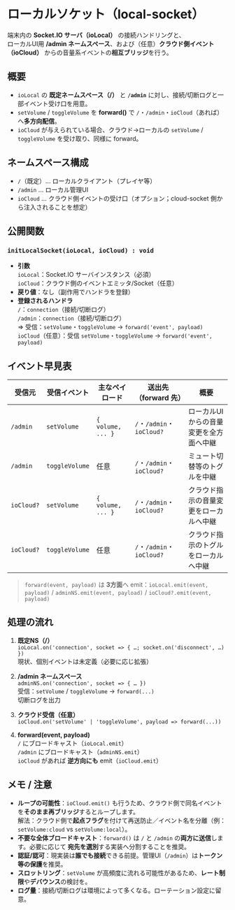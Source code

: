 # ローカルソケット（local-socket）

端末内の **Socket.IO サーバ（ioLocal）** の接続ハンドリングと、  
ローカルUI用 **/admin ネームスペース**、および（任意）**クラウド側イベント（ioCloud）** からの音量系イベントの**相互ブリッジ**を行う。

## **概要**

- `ioLocal` の **既定ネームスペース（/）** と **`/admin`** に対し、接続/切断ログと一部イベント受け口を用意。
- `setVolume` / `toggleVolume` を **forward()** で `/`・`/admin`・`ioCloud`（あれば）へ**多方向配信**。
- `ioCloud` が与えられている場合、クラウド→ローカルの `setVolume` / `toggleVolume` を受け取り、同様に forward。

## **ネームスペース構成**

- `/`（既定）… ローカルクライアント（プレイヤ等）
- `/admin` … ローカル管理UI
- `ioCloud` … クラウド側イベントの受け口（オプション；cloud-socket 側から注入されることを想定）

## **公開関数**

### **`initLocalSocket(ioLocal, ioCloud) : void`**

- **引数**  
  `ioLocal`：Socket.IO サーバインスタンス（必須）  
  `ioCloud`：クラウド側のイベントエミッタ/Socket（任意）  
- **戻り値**：なし（副作用でハンドラを登録）
- **登録されるハンドラ**  
  `/`：`connection`（接続/切断ログ）  
  `/admin`：`connection`（接続/切断ログ）  
  =>  受信：`setVolume`・`toggleVolume` → `forward('event', payload)`  
  `ioCloud`（任意）：受信 `setVolume`・`toggleVolume` → `forward('event', payload)`  

## **イベント早見表**

| 受信元 | 受信イベント | 主なペイロード | 送出先（forward 先） | 概要 |
|---|---|---|---|---|
| `/admin` | `setVolume` | `{ volume, ... }` | `/`・`/admin`・`ioCloud?` | ローカルUIからの音量変更を全方面へ中継 |
| `/admin` | `toggleVolume` | 任意 | `/`・`/admin`・`ioCloud?` | ミュート切替等のトグルを中継 |
| `ioCloud?` | `setVolume` | `{ volume, ... }` | `/`・`/admin`・`ioCloud?` | クラウド指示の音量変更をローカルへ中継 |
| `ioCloud?` | `toggleVolume` | 任意 | `/`・`/admin`・`ioCloud?` | クラウド指示のトグルをローカルへ中継 |

> `forward(event, payload)` は **3方面**へ emit：`ioLocal.emit(event, payload)` / `adminNS.emit(event, payload)` / `ioCloud?.emit(event, payload)`

## **処理の流れ**

1) **既定NS（/）**  
   `ioLocal.on('connection', socket => { …; socket.on('disconnect', …) })`  
   現状、個別イベントは未定義（必要に応じ拡張）

2) **/admin ネームスペース**  
   `adminNS.on('connection', socket => { … })`  
   受信：`setVolume` / `toggleVolume` → `forward(...)`  
   切断ログを出力

3) **クラウド受信（任意）**  
   `ioCloud.on('setVolume' | 'toggleVolume', payload => forward(...))`

4) **forward(event, payload)**  
   `/` にブロードキャスト（`ioLocal.emit`）  
   `/admin` にブロードキャスト（`adminNS.emit`）  
   `ioCloud` があれば **逆方向にも** emit（`ioCloud.emit`）

## **メモ / 注意**

- **ループの可能性**：`ioCloud.emit()` も行うため、クラウド側で同名イベントを**そのまま再ブリッジ**するとループします。  
  解法：クラウド側で**起点フラグ**を付けて再送防止／イベント名を分離（例：`setVolume:cloud` vs `setVolume:local`）。  
- **不要な全体ブロードキャスト**：`forward()` は `/` と `/admin` の**両方に送信**します。必要に応じて **宛先を選別**する実装へ分割することを推奨。  
- **認証/認可**：現実装は**誰でも接続**できる前提。管理UI（`/admin`）は**トークン等の保護**を推奨。  
- **スロットリング**：`setVolume` が高頻度に流れる可能性があるため、**レート制限**や**デバウンス**の検討を。  
- **ログ量**：接続/切断ログは環境によって多くなる。ローテーション設定に留意。
